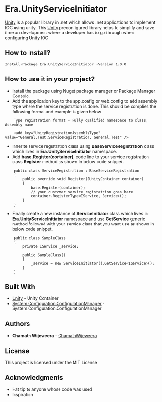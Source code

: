 # Era.UnityServiceInitiator

[Unity](https://www.nuget.org/packages/Unity/) is a popular library in .net which allows .net applications to implement IOC using unity.
This [Unity](https://www.nuget.org/packages/Unity/) preconfigured library helps to simplify and save time on development where a developer has to go through when configuring Unity IOC


## How to install?

```
Install-Package Era.UnityServiceInitiator -Version 1.0.0
```

## How to use it in your project?

* Install the package using Nuget package manager or Package Manager Console.
* Add the application key to the app.config or web.config to add assembly type where the service registration is done. This should be complies the following format and example is given below.
```
    Type registration format - Fully qualified namespace to class, Assembly name

    <add key="UnityRegistrationAssemblyType" value="General.Test.ServiceRegistration, General.Test" />
```
* Inherite service registration class using **BaseServiceRegistration** class which lives in **Era.UnityServiceInitiator** namespace. 
* Add **base.Register(container);** code line to your service registration class **Register** method as shown in below code snippet.
```     
    public class ServiceRegistration : BaseServiceRegistration
    {
        public override void Register(IUnityContainer container)
        {
            base.Register(container);
            // your customer service registatrion goes here
            container.RegisterType<IService, Service>();
        }
    }
```
* Finally create a new instance of **ServiceInitiator** class which lives in **Era.UnityServiceInitiator** namespace and use **GetService** generic method followed with your service class that you want use as shown in below code snippet.
```     
    public class SampleClass
    {
        private IService _service;
        
        public SampleClass()
        {
            _service = new ServiceInitiator().GetService<IService>();
        }
    }
```

## Built With

* [Unity](https://www.nuget.org/packages/Unity/) - Unity Container
* [System.Configuration.ConfigurationManager](https://www.nuget.org/packages/System.Configuration.ConfigurationManager/) - System.Configuration.ConfigurationManager


## Authors

* **Chamath Wijeweera** - [ChamathWijeweera](https://github.com/chamathwijeweera)


## License

This project is licensed under the MIT License

## Acknowledgments

* Hat tip to anyone whose code was used
* Inspiration

